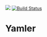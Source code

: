 [![](https://jitpack.io/v/Phyrone/Yamler.svg)](https://jitpack.io/#Phyrone/Yamler) [![Build Status](https://travis-ci.com/Phyrone/Yamler.svg?branch=master)](https://travis-ci.com/Phyrone/Yamler)
# Yamler
